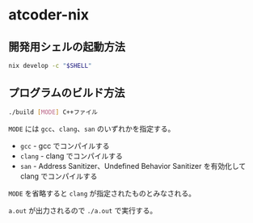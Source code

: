 # atcoder-nix

## 開発用シェルの起動方法

```sh
nix develop -c "$SHELL"
```

## プログラムのビルド方法

```sh
./build [MODE] C++ファイル
```

`MODE` には `gcc`、`clang`、`san` のいずれかを指定する。

- `gcc` - gcc でコンパイルする
- `clang` - clang でコンパイルする
- `san` - Address Sanitizer、Undefined Behavior Sanitizer を有効化して clang でコンパイルする

`MODE` を省略すると `clang` が指定されたものとみなされる。

`a.out` が出力されるので `./a.out` で実行する。
